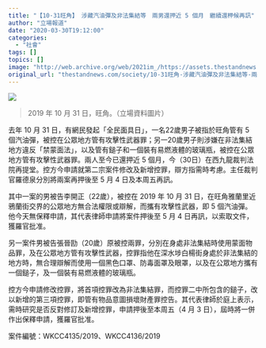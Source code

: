 ```yaml
---
title: "【10·31旺角】 涉藏汽油彈及非法集結等　兩男還押近 5 個月　繼續還柙候再訊"
author: "立場報道"
date: "2020-03-30T19:12:00"
categories:
  - "社會"
tags: []
topics: []
image: "http://web.archive.org/web/2021im_/https://assets.thestandnews.com/media/photos/73403895_10156715210652544_8216599645036478464_o_U88X2_1200x0_xYvTL.png"
original_url: "thestandnews.com/society/10-31旺角-涉藏汽油彈及非法集結等-兩男還押近-5-個月-繼續還柙候再訊"
---
```

![](http://web.archive.org/web/2021im_/https://assets.thestandnews.com/media/photos/73403895_10156715210652544_8216599645036478464_o_U88X2_1200x0_xYvTL.png)
> 2019 年 10 月 31 日，旺角。（立場資料圖片）

去年 10 月 31 日，有網民發起「全民面具日」，一名22歲男子被指於旺角管有 5 個汽油彈，被控在公眾地方管有攻擊性武器罪；另一20歲男子則涉嫌在非法集結地方違反「禁蒙面法」，以及管有鎚子和一個裝有易燃液體的玻璃瓶，被控在公眾地方管有攻擊性武器罪。兩人至今已還押近 5 個月，今（30日）在西九龍裁判法院再提堂。控方今申請就第二宗案件修改及新增控罪，辯方指需時考慮。主任裁判官羅德泉分別將兩案再押後至 5 月 4 日及本周五再訊。

其中一案的男被告李開正（22歲），被控在 2019 年 10 月 31 日，在旺角雅蘭里近鴉蘭街交界的公眾地方無合法權限或辯解，而攜有攻擊性武器，即 5 個汽油彈。他今天無保釋申請，其代表律師申請將案件押後至 5 月 4 日再訊，以索取文件，獲羅官批准。

另一案件男被告張晉劻（20歲）原被控兩罪，分別在身處非法集結時使用蒙面物品罪，及在公眾地方管有攻擊性武器，控罪指他在深水埗白楊街身處於非法集結的地方時，無合理辯解而使用一個黑色口罩、防毒面罩及眼罩，以及在公眾地方攜有一個鎚子，及一個裝有易燃液體的玻璃瓶。

控方今申請修改控罪，將首項控罪改為非法集結罪，而控罪二中所包含的鎚子，改以新增的第三項控罪，即管有物品意圖損壞財產罪控告。其代表律師於庭上表示，需時研究是否反對修訂及新增控罪，申請押後至本周五（4 月 3 日），屆時將一併作出保釋申請，獲羅官批准。

案件編號：WKCC4135/2019、WKCC4136/2019
